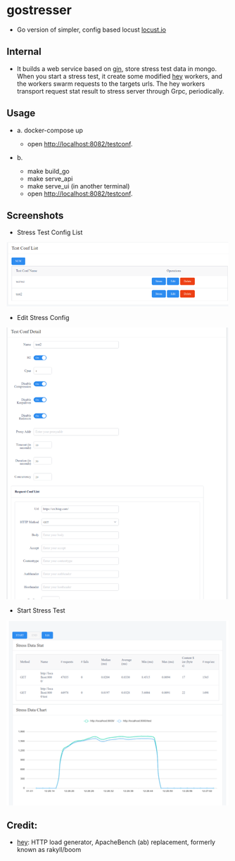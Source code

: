 # gostresser

* Go version of simpler, config based locust <a href="https://locust.io">locust.io</a>

## Internal

* It builds a web service based on [gin](https://github.com/gin-gonic/gin), store stress test data in mongo. When you start a stress test, it create some modified [hey](https://github.com/rakyll/hey) workers, and the workers swarm requests to the targets urls. The hey workers transport request stat result to stress server through Grpc, periodically.

## Usage

* a. docker-compose up
  * open [http://localhost:8082/testconf](http://localhost:8082/testconf).

* b. 
  * make build_go
  * make serve_api
  * make serve_ui (in another terminal)
  * open [http://localhost:8082/testconf](http://localhost:8082/testconf).

## Screenshots

* Stress Test Config List

![](./image/test_conf_list.png)

* Edit Stress Config

![](./image/config_edit.png)

* Start Stress Test

![](./image/start_stress.png)


## Credit:

* <a href="https://github.com/rakyll/hey">hey</a>: HTTP load generator, ApacheBench (ab) replacement, formerly known as rakyll/boom
